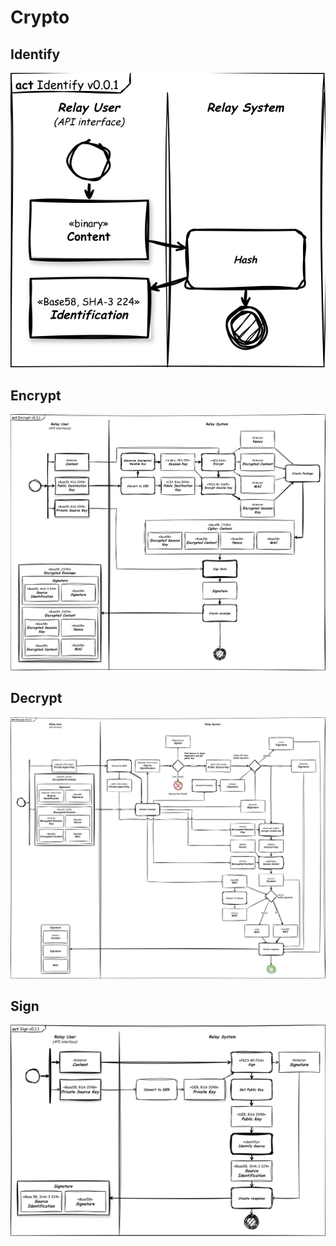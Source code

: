 # Crypto

## Identify

![Identify](data-relay-act-identify.svg)

## Encrypt

![Encrypt](data-relay-act-encrypt.svg)

## Decrypt

![Decrypt](data-relay-act-decrypt.svg)

## Sign

![Sign](data-relay-act-sign.svg)
